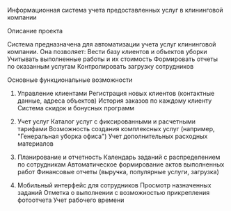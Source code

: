 Информационная система учета предоставленных услуг в клининговой компании


Описание проекта

Система предназначена для автоматизации учета услуг клининговой компании.
Она позволяет:
    Вести базу клиентов и объектов уборки
    Учитывать выполненные работы и их стоимость
    Формировать отчеты по оказанным услугам
    Контролировать загрузку сотрудников

Основные функциональные возможности
1. Управление клиентами
    Регистрация новых клиентов (контактные данные, адреса объектов)
    История заказов по каждому клиенту
    Система скидок и бонусных программ

2. Учет услуг
    Каталог услуг с фиксированными и расчетными тарифами
    Возможность создания комплексных услуг (например, "Генеральная уборка офиса")
    Учет дополнительных расходных материалов

3. Планирование и отчетность
    Календарь заданий с распределением по сотрудникам
    Автоматическое формирование актов выполненных работ
    Финансовые отчеты (выручка, популярные услуги, загрузка)

4. Мобильный интерфейс для сотрудников
    Просмотр назначенных заданий
    Отметка о выполнении с возможностью прикрепления фотоотчета
    Учет рабочего времени
